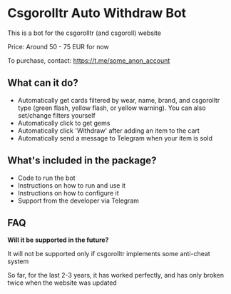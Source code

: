 # Csgorolltr Auto Withdraw Bot

This is a bot for the csgorolltr (and csgoroll) website

Price: Around 50 - 75 EUR for now

To purchase, contact: https://t.me/some_anon_account

## What can it do?

- Automatically get cards filtered by wear, name, brand, and csgorolltr type (green flash, yellow flash, or yellow warning). You can also set/change filters yourself
- Automatically click to get gems
- Automatically click 'Withdraw' after adding an item to the cart
- Automatically send a message to Telegram when your item is sold

## What's included in the package?

- Code to run the bot
- Instructions on how to run and use it
- Instructions on how to configure it
- Support from the developer via Telegram

## FAQ

**Will it be supported in the future?**

It will not be supported only if csgorolltr implements some anti-cheat system

So far, for the last 2-3 years, it has worked perfectly, and has only broken twice when the website was updated
